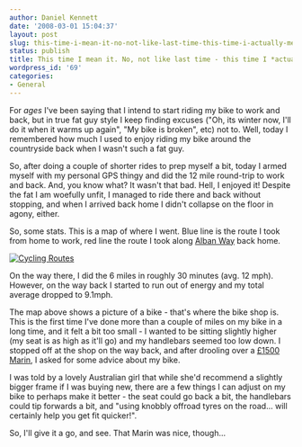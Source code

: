 ```yaml
---
author: Daniel Kennett
date: '2008-03-01 15:04:37'
layout: post
slug: this-time-i-mean-it-no-not-like-last-time-this-time-i-actually-mean-it
status: publish
title: This time I mean it. No, not like last time - this time I *actually* mean it...
wordpress_id: '69'
categories:
- General
---
```


For <em>ages</em> I've been saying that I intend to start riding my bike to work and back, but in true fat guy style I keep finding excuses ("Oh, its winter now, I'll do it when it warms up again", "My bike is broken", etc) not to. Well, today I remembered how much I used to enjoy riding my bike around the countryside back when I wasn't such a fat guy.

So, after doing a couple of shorter rides to prep myself a bit, today I armed myself with my personal GPS thingy and did the 12 mile round-trip to work and back. And, you know what? It wasn't that bad. Hell, I enjoyed it! Despite the fat I am woefully unfit, I managed to ride there and back without stopping, and when I arrived back home I didn't collapse on the floor in agony, either. 

So, some stats. This is a map of where I went. Blue line is the route I took from home to work, red line the route I took along <a href="http://en.wikipedia.org/wiki/Alban_Way">Alban Way</a> back home.  

<a href='http://danielkennett.org/pictures/for_posts/2008/03/bikeroutes.jpg' title='Cycling Routes'><img src='http://danielkennett.org/pictures/for_posts/2008/03/bikeroutes.jpg' alt='Cycling Routes' /></a>

<!--more-->

On the way there, I did the 6 miles in roughly 30 minutes (avg. 12 mph). However, on the way back I started to run out of energy and my total average dropped to 9.1mph. 

The map above shows a picture of a bike - that's where the bike shop is. This is the first time I've done more than a couple of miles on my bike in a long time, and it felt a bit too small - I wanted to be sitting slightly higher (my seat is as high as it'll go) and my handlebars seemed too low down. I stopped off at the shop on the way back, and after drooling over a <a href="http://www.marin.co.uk/2008/bikedetail.php?ModNo=3833">£1500 Marin</a>, I asked for some advice about my bike. 

I was told by a lovely Australian girl that while she'd recommend a slightly bigger frame if I was buying new, there are a few things I can adjust on my bike to perhaps make it better - the seat could go back a bit, the handlebars could tip forwards a bit, and "using knobbly offroad tyres on the road... will certainly help you get fit quicker!".

So, I'll give it a go, and see. That Marin was nice, though...